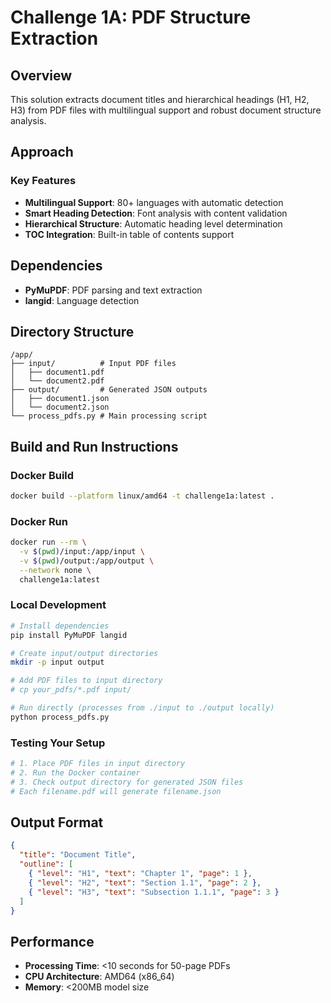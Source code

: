 # Challenge 1A: PDF Structure Extraction

## Overview
This solution extracts document titles and hierarchical headings (H1, H2, H3) from PDF files with multilingual support and robust document structure analysis.

## Approach

### Key Features
- **Multilingual Support**: 80+ languages with automatic detection
- **Smart Heading Detection**: Font analysis with content validation
- **Hierarchical Structure**: Automatic heading level determination
- **TOC Integration**: Built-in table of contents support

## Dependencies
- **PyMuPDF**: PDF parsing and text extraction
- **langid**: Language detection

## Directory Structure
```
/app/
├── input/          # Input PDF files
│   ├── document1.pdf
│   └── document2.pdf
├── output/         # Generated JSON outputs
│   ├── document1.json
│   └── document2.json
└── process_pdfs.py # Main processing script
```

## Build and Run Instructions

### Docker Build
```bash
docker build --platform linux/amd64 -t challenge1a:latest .
```

### Docker Run
```bash
docker run --rm \
  -v $(pwd)/input:/app/input \
  -v $(pwd)/output:/app/output \
  --network none \
  challenge1a:latest
```

### Local Development
```bash
# Install dependencies
pip install PyMuPDF langid

# Create input/output directories
mkdir -p input output

# Add PDF files to input directory
# cp your_pdfs/*.pdf input/

# Run directly (processes from ./input to ./output locally)
python process_pdfs.py
```

### Testing Your Setup
```bash
# 1. Place PDF files in input directory
# 2. Run the Docker container
# 3. Check output directory for generated JSON files
# Each filename.pdf will generate filename.json
```

## Output Format
```json
{
  "title": "Document Title",
  "outline": [
    { "level": "H1", "text": "Chapter 1", "page": 1 },
    { "level": "H2", "text": "Section 1.1", "page": 2 },
    { "level": "H3", "text": "Subsection 1.1.1", "page": 3 }
  ]
}
```

## Performance
- **Processing Time**: <10 seconds for 50-page PDFs
- **CPU Architecture**: AMD64 (x86_64)
- **Memory**: <200MB model size 